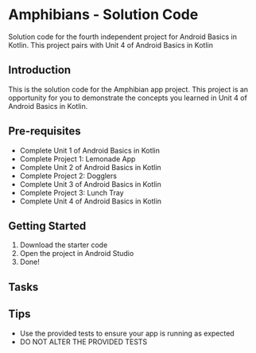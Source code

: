 Amphibians - Solution Code
==================================

Solution code for the fourth independent project for Android Basics in Kotlin. This project pairs
with Unit 4 of Android Basics in Kotlin

Introduction
------------

This is the solution code for the Amphibian app project. This project is an opportunity for you to
demonstrate the concepts you learned in Unit 4 of Android Basics in Kotlin.

Pre-requisites
--------------

- Complete Unit 1 of Android Basics in Kotlin
- Complete Project 1: Lemonade App
- Complete Unit 2 of Android Basics in Kotlin
- Complete Project 2: Dogglers
- Complete Unit 3 of Android Basics in Kotlin
- Complete Project 3: Lunch Tray
- Complete Unit 4 of Android Basics in Kotlin

Getting Started
---------------

1. Download the starter code
2. Open the project in Android Studio
3. Done!


Tasks
---------------

Tips
----

- Use the provided tests to ensure your app is running as expected
- DO NOT ALTER THE PROVIDED TESTS
